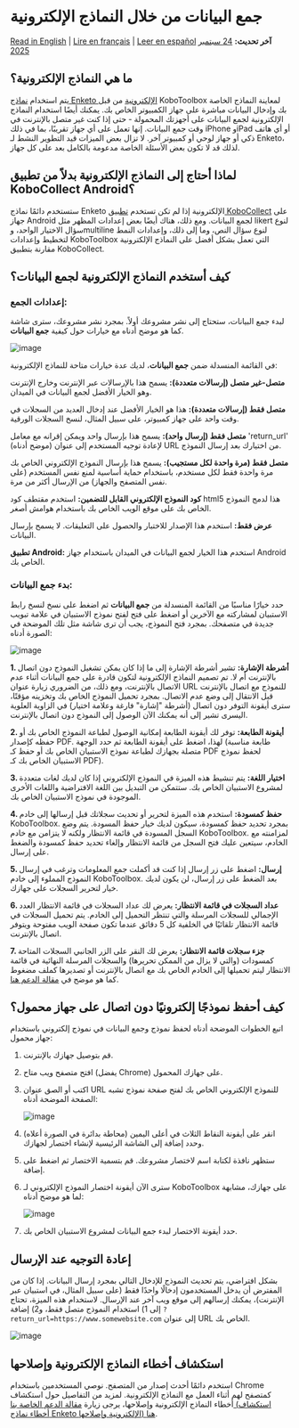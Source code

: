 # جمع البيانات من خلال النماذج الإلكترونية
<a href="../data_through_webforms.html">Read in English</a> | <a href="../fr/data_through_webforms.html">Lire en français</a> | <a href="../es/data_through_webforms.html">Leer en español</a>
**آخر تحديث:** <a href="https://github.com/kobotoolbox/docs/blob/9153704b013430e55a763ac5c392dd30ae5d6bb9/source/data_through_webforms.md" class="reference">24 سبتمبر 2025</a>

## ما هي النماذج الإلكترونية؟

يتم استخدام [نماذج Enketo الإلكترونية](enketo.md) من قبل KoboToolbox لمعاينة النماذج الخاصة بك وإدخال البيانات مباشرة على جهاز الكمبيوتر الخاص بك. يمكنك أيضًا استخدام النماذج الإلكترونية لجمع البيانات على أجهزتك المحمولة - حتى إذا كنت غير متصل بالإنترنت في وقت جمع البيانات. إنها تعمل على أي جهاز تقريبًا، بما في ذلك iPhone وiPad أو أي هاتف ذكي أو جهاز لوحي أو كمبيوتر آخر. لا تزال بعض الميزات قيد التطوير النشط لـ Enketo، لذلك قد لا تكون بعض الأسئلة الخاصة مدعومة بالكامل بعد على كل جهاز.

## لماذا أحتاج إلى النماذج الإلكترونية بدلاً من تطبيق KoboCollect Android؟

ستستخدم دائمًا نماذج Enketo الإلكترونية إذا لم تكن تستخدم [تطبيق KoboCollect](https://support.kobotoolbox.org/kobocollect_on_android_latest.html) على جهاز Android لجمع البيانات. ومع ذلك، هناك أيضًا بعض إعدادات المظهر مثل likert لنوع سؤال الاختيار الواحد، وmultiline لنوع سؤال النص، وما إلى ذلك، وإعدادات النمط لتخطيط وإعدادات KoboToolbox التي تعمل بشكل أفضل على النماذج الإلكترونية مقارنة بتطبيق KoboCollect.

## كيف أستخدم النماذج الإلكترونية لجمع البيانات؟

### إعدادات الجمع:

لبدء جمع البيانات، ستحتاج إلى نشر مشروعك أولاً. بمجرد نشر مشروعك، سترى شاشة كما هو موضح أدناه مع خيارات حول كيفية **جمع البيانات**.

![image](/images/data_through_webforms/collection_settings.png)

في القائمة المنسدلة ضمن **جمع البيانات**، لديك عدة خيارات متاحة للنماذج الإلكترونية:

**متصل-غير متصل (إرسالات متعددة):** يسمح هذا بالإرسالات عبر الإنترنت وخارج الإنترنت وهو الخيار الأفضل لجمع البيانات في الميدان.

**متصل فقط (إرسالات متعددة):** هذا هو الخيار الأفضل عند إدخال العديد من السجلات في وقت واحد على جهاز كمبيوتر، على سبيل المثال، لنسخ السجلات الورقية.

**متصل فقط (إرسال واحد):** يسمح هذا بإرسال واحد ويمكن إقرانه مع معامل 'return_url' (موضح أدناه) لإعادة توجيه المستخدم إلى عنوان URL من اختيارك بعد إرسال النموذج.

**متصل فقط (مرة واحدة لكل مستجيب):** يسمح هذا بإرسال النموذج الإلكتروني الخاص بك مرة واحدة فقط لكل مستخدم، باستخدام حماية أساسية لمنع نفس المستخدم (على نفس المتصفح والجهاز) من الإرسال أكثر من مرة.

**كود النموذج الإلكتروني القابل للتضمين:** استخدم مقتطف كود html5 هذا لدمج النموذج الخاص بك على موقع الويب الخاص بك باستخدام هوامش أصغر.

**عرض فقط:** استخدم هذا الإصدار للاختبار والحصول على التعليقات. لا يسمح بإرسال البيانات.

**تطبيق Android:** استخدم هذا الخيار لجمع البيانات في الميدان باستخدام جهاز Android الخاص بك.

### بدء جمع البيانات:

حدد خيارًا مناسبًا من القائمة المنسدلة من **جمع البيانات** ثم اضغط على نسخ لنسخ رابط الاستبيان لمشاركته مع الآخرين أو اضغط على فتح لفتح نموذج الاستبيان في علامة تبويب جديدة في متصفحك. بمجرد فتح النموذج، يجب أن ترى شاشة مثل تلك الموضحة في الصورة أدناه:

![image](/images/data_through_webforms/data_collection.jpg)

**1. أشرطة الإشارة:** تشير أشرطة الإشارة إلى ما إذا كان يمكن تشغيل النموذج دون اتصال بالإنترنت أم لا. تم تصميم النماذج الإلكترونية لتكون قادرة على جمع البيانات أثناء عدم الاتصال بالإنترنت، ومع ذلك، من الضروري زيارة عنوان URL للنموذج مع اتصال بالإنترنت قبل الانتقال إلى وضع عدم الاتصال. بمجرد تحميل النموذج الخاص بك وتخزينه مؤقتًا، سترى أيقونة التوفر دون اتصال (أشرطة "إشارة" فارغة وعلامة اختيار) في الزاوية العلوية اليسرى تشير إلى أنه يمكنك الآن الوصول إلى النموذج دون اتصال بالإنترنت.

**2. أيقونة الطابعة:** توفر لك أيقونة الطابعة إمكانية الوصول لطباعة النموذج الخاص بك أو حفظه كإصدار PDF. لهذا، اضغط على أيقونة الطابعة ثم حدد الوجهة (طابعة مناسبة متصلة بجهازك لطباعة نموذج الاستبيان الخاص بك أو حفظ كـ PDF لحفظ نموذج الاستبيان الخاص بك كـ PDF).

**3. اختيار اللغة:** يتم تنشيط هذه الميزة في النموذج الإلكتروني إذا كان لديك لغات متعددة لمشروع الاستبيان الخاص بك. ستتمكن من التبديل بين اللغة الافتراضية واللغات الأخرى الموجودة في نموذج الاستبيان الخاص بك.

**4. حفظ كمسودة:** استخدم هذه الميزة لتحرير أو تحديث سجلاتك قبل إرسالها إلى خادم KoboToolbox. بمجرد تحديد حفظ كمسودة، سيكون لديك خيار حفظ المسودة. يتم وضع السجل المسودة في قائمة الانتظار ولكنه لا يتزامن مع خادم KoboToolbox. لمزامنته مع الخادم، سيتعين عليك فتح السجل من قائمة الانتظار وإلغاء تحديد حفظ كمسودة والضغط على إرسال.

**5. إرسال:** اضغط على زر إرسال إذا كنت قد أكملت جمع المعلومات وترغب في إرسال النموذج المملوء إلى خادم KoboToolbox. بعد الضغط على زر إرسال، لن يكون لديك خيار لتحرير السجلات على جهازك.

**6. عداد السجلات في قائمة الانتظار:** يعرض لك عداد السجلات في قائمة الانتظار العدد الإجمالي للسجلات المرسلة والتي تنتظر التحميل إلى الخادم. يتم تحميل السجلات في قائمة الانتظار تلقائيًا في الخلفية كل 5 دقائق عندما تكون صفحة الويب مفتوحة ويتوفر اتصال بالإنترنت.

**7. جزء سجلات قائمة الانتظار:** يعرض لك النقر على الزر الجانبي السجلات المتاحة كمسودات (والتي لا يزال من الممكن تحريرها) والسجلات المرسلة النهائية في قائمة الانتظار ليتم تحميلها إلى الخادم الخاص بك مع اتصال بالإنترنت أو تصديرها كملف مضغوط كما هو موضح في [مقالة الدعم هنا](manual_upload.md).

## كيف أحفظ نموذجًا إلكترونيًا دون اتصال على جهاز محمول؟

اتبع الخطوات الموضحة أدناه لحفظ نموذج وجمع البيانات في نموذج إلكتروني باستخدام جهاز محمول:

1. قم بتوصيل جهازك بالإنترنت.

2. افتح متصفح ويب متاح (يفضل Chrome) على جهازك المحمول.

3. اكتب أو الصق عنوان URL للنموذج الإلكتروني الخاص بك لفتح صفحة نموذج تشبه الصفحة الموضحة أدناه:

    ![image](/images/data_through_webforms/offline_webform.jpg)

4. انقر على أيقونة النقاط الثلاث في أعلى اليمين (محاطة بدائرة في الصورة أعلاه) وحدد إضافة إلى الشاشة الرئيسية لإنشاء اختصار لجهازك.

5. ستظهر نافذة لكتابة اسم لاختصار مشروعك. قم بتسمية الاختصار ثم اضغط على إضافة.

6. سترى الآن أيقونة اختصار النموذج الإلكتروني لـ KoboToolbox على جهازك، مشابهة لما هو موضح أدناه:

    ![image](/images/data_through_webforms/kobo_icon.png)

7. حدد أيقونة الاختصار لبدء جمع البيانات لمشروع الاستبيان الخاص بك.

## إعادة التوجيه عند الإرسال

بشكل افتراضي، يتم تحديث النموذج للإدخال التالي بمجرد إرسال البيانات. إذا كان من المفترض أن يدخل المستخدمون إدخالًا واحدًا فقط (على سبيل المثال، في استبيان عبر الإنترنت)، يمكنك إرسالهم إلى موقع ويب آخر عند الإرسال. لاستخدام هذه الميزة، تحتاج إلى 1) استخدام النموذج متصل فقط، و2) إضافة `?return_url=https://www.somewebsite.com` إلى عنوان URL الخاص بك.

![image](/images/data_through_webforms/url-single.png)

## استكشاف أخطاء النماذج الإلكترونية وإصلاحها

استخدم دائمًا أحدث إصدار من المتصفح. نوصي المستخدمين باستخدام Chrome كمتصفح لهم أثناء العمل مع النماذج الإلكترونية. لمزيد من التفاصيل حول استكشاف أخطاء النماذج الإلكترونية وإصلاحها، يرجى زيارة [مقالة الدعم الخاصة بنا (استكشاف أخطاء نماذج Enketo الإلكترونية وإصلاحها) هنا](troubleshooting_webforms.md).